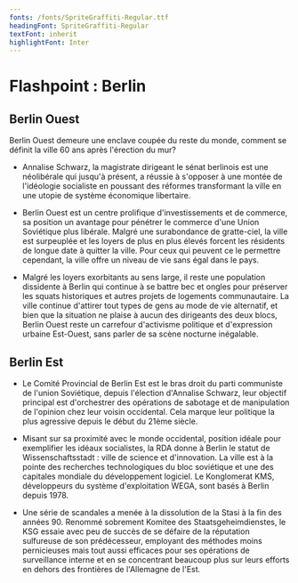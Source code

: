 ```yaml
---
fonts: /fonts/SpriteGraffiti-Regular.ttf
headingFont: SpriteGraffiti-Regular
textFont: inherit
highlightFont: Inter
---
```


<style>
  article h1,article h2,article h3,article h4,article h5{
    font-weight: normal !important;
  }


</style>

# Flashpoint : Berlin

## Berlin Ouest

Berlin Ouest demeure une enclave coupée du reste du monde, comment se définit la ville 60 ans après l'érection du mur?

- Annalise Schwarz, la magistrate dirigeant le sénat berlinois est une néolibérale qui jusqu'à présent, a réussie à s'opposer à une montée de l'idéologie socialiste en poussant des réformes transformant la ville en une utopie de système économique libertaire.

- Berlin Ouest est un centre prolifique d'investissements et de commerce, sa position un avantage pour pénétrer le commerce d'une Union Soviétique plus libérale. Malgré une surabondance de gratte-ciel, la ville est surpeuplée et les loyers de plus en plus élevés forcent les résidents de longue date à quitter la ville. Pour ceux qui peuvent ce le permettre cependant, la ville offre un niveau de vie sans égal dans le pays.

- Malgré les loyers exorbitants au sens large, il reste une population dissidente à Berlin qui continue à se battre bec et ongles pour préserver les squats historiques et autres projets de logements communautaire. La ville continue d'attirer tout types de gens au mode de vie alternatif, et bien que la situation ne plaise à aucun des dirigeants des deux blocs, Berlin Ouest reste un carrefour d'activisme politique et d'expression urbaine Est-Ouest, sans parler de sa scène nocturne inégalable.

## Berlin Est

- Le Comité Provincial de Berlin Est est le bras droit du parti communiste de l'union Soviétique, depuis l'élection d'Annalise Schwarz, leur objectif principal est d'orchestrer des opérations de sabotage et de manipulation de l'opinion chez leur voisin occidental. Cela marque leur politique la plus agressive depuis le début du 21ème siècle.

- Misant sur sa proximité avec le monde occidental, position idéale pour exemplifier les idéaux socialistes, la RDA donne à Berlin le statut de Wissenschaftsstadt : ville de science et d'innovation. La ville est à la pointe des recherches technologiques du bloc soviétique et une des capitales mondiale du développement logiciel. Le Konglomerat KMS, développeurs du système d'exploitation WEGA, sont basés à Berlin depuis 1978.

- Une série de scandales a menée à la dissolution de la Stasi à la fin des années 90. Renommé sobrement Komitee des Staatsgeheimdienstes, le KSG essaie avec peu de succès de se défaire de la réputation sulfureuse de son prédécesseur, employant des méthodes moins pernicieuses mais tout aussi efficaces pour ses opérations de surveillance interne et en se concentrant beaucoup plus sur leurs efforts en dehors des frontières de l'Allemagne de l'Est.
